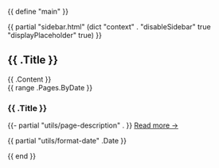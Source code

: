 {{ define "main" }}
  <div class="mx-auto flex max-w-screen-xl">
    {{ partial "sidebar.html" (dict "context" . "disableSidebar" true "displayPlaceholder" true) }}
    <article class="w-full break-words flex min-h-[calc(100vh-var(--navbar-height))] min-w-0 justify-center pb-8 pr-[calc(env(safe-area-inset-right)-1.5rem)]">
      <main class="w-full min-w-0 max-w-6xl px-6 pt-4 md:px-12">
        <h1 class="text-4xl tracking-tighter text-center font-extrabold md:text-5xl mt-8 pb-6">{{ .Title }}</h1>
        <div class="content">{{ .Content }}</div>
        {{ range .Pages.ByDate }}
          <div class="mb-10">
            <h3><a style="color: inherit; text-decoration: none;" class="block font-semibold mt-8 text-2xl " href="{{ .RelPermalink }}">{{ .Title }}</a></h3>
            <p class="opacity-80 mt-6 leading-7">
              {{- partial "utils/page-description" . }}
              <span class="inline-block"> <a class="text-[color:hsl(var(--primary-hue),100%,50%)] underline underline-offset-2 decoration-from-font" href="{{ .RelPermalink }}">Read more →</a> </span>
            </p>
            <p class="opacity-50 text-sm mt-6 leading-7">{{ partial "utils/format-date" .Date }}</p>
          </div>
        {{ end }}
      </main>
    </article>
    <div class="max-xl:hidden h-0 w-64 shrink-0"></div>
  </div>
